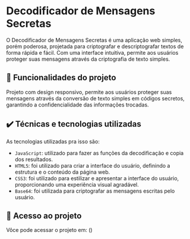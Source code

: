 # Decodificador de Mensagens Secretas

O Decodificador de Mensagens Secretas é uma aplicação web simples, porém poderosa, projetada para criptografar e descriptografar textos de forma rápida e fácil. Com uma interface intuitiva, permite aos usuários proteger suas mensagens através da criptografia de texto simples.

## 🔨 Funcionalidades do projeto

Projeto com design responsivo, permite aos usuários proteger suas mensagens através da conversão de texto simples em códigos secretos, garantindo a confidencialidade das informações trocadas.

## ✔️ Técnicas e tecnologias utilizadas

As  tecnologias utilizadas pra isso são:

- `JavaScript`: utilizado para fazer as funções da decodificação e copia dos resultados.
- `HTML5`: foi utilizado para criar a interface do usuário, definindo a estrutura e o conteúdo da página web.       
- `CSS3`: foi utilizado para estilizar e apresentar a interface do usuário, proporcionando uma experiência visual agradável.
- `Base64`: foi utilizada para criptografar as mensagens escritas pelo usuário.

## 📁 Acesso ao projeto

Vôce pode acessar o projeto em: ()